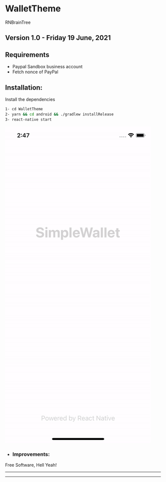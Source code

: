 # WalletTheme

RNBrainTree

## **Version 1.0 - Friday 19 June, 2021**

## Requirements

- Paypal Sandbox business account
- Fetch nonce of PayPal

## Installation:

Install the dependencies

```sh
1- cd WalletTheme
2- yarn && cd android && ./gradlew installRelease
3- react-native start
```

[![test](https://github.com/samrezikram/WalletTheme/blob/master/Common/simpleWallet.gif?v=4&s=200)](https://www.linkedin.com/in/samrezikram/)


* ### Improvements:


Free Software, Hell Yeah!

---------------------------------------------------------------------------------
---------------------------------------------------------------------------------
